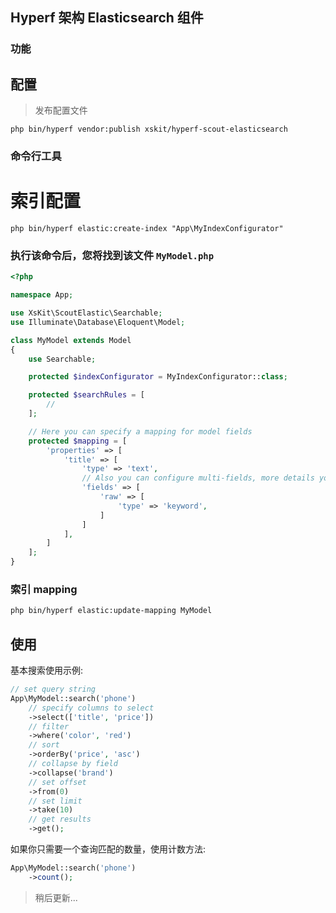 ## Hyperf 架构 Elasticsearch 组件
### 功能


## 配置
> 发布配置文件
```shell
php bin/hyperf vendor:publish xskit/hyperf-scout-elasticsearch
```

### 命令行工具

# 索引配置
```shell
php bin/hyperf elastic:create-index "App\MyIndexConfigurator"
```

### 执行该命令后，您将找到该文件 `MyModel.php` 
```php
<?php

namespace App;

use XsKit\ScoutElastic\Searchable;
use Illuminate\Database\Eloquent\Model;

class MyModel extends Model
{
    use Searchable;

    protected $indexConfigurator = MyIndexConfigurator::class;

    protected $searchRules = [
        //
    ];

    // Here you can specify a mapping for model fields
    protected $mapping = [
        'properties' => [
            'title' => [
                'type' => 'text',
                // Also you can configure multi-fields, more details you can find here https://www.elastic.co/guide/en/elasticsearch/reference/current/multi-fields.html
                'fields' => [
                    'raw' => [
                        'type' => 'keyword',
                    ]
                ]
            ],
        ]
    ];
}

```


### 索引 mapping
```sh
php bin/hyperf elastic:update-mapping MyModel
```

## 使用
基本搜索使用示例:
```php
// set query string
App\MyModel::search('phone')
    // specify columns to select
    ->select(['title', 'price'])
    // filter 
    ->where('color', 'red')
    // sort
    ->orderBy('price', 'asc')
    // collapse by field
    ->collapse('brand')
    // set offset
    ->from(0)
    // set limit
    ->take(10)
    // get results
    ->get();
```
如果你只需要一个查询匹配的数量，使用计数方法:
```php
App\MyModel::search('phone') 
    ->count();
```

> 稍后更新...